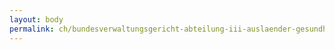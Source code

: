 ```yaml
---
layout: body
permalink: ch/bundesverwaltungsgericht-abteilung-iii-auslaender-gesundheit-und-sozialversicherungen/
---
```


